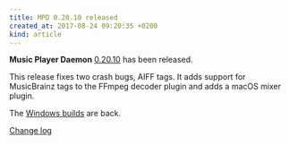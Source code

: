 ```yaml
---
title: MPD 0.20.10 released
created_at: 2017-08-24 09:20:35 +0200
kind: article
---
```


**Music Player Daemon**
[0.20.10](http://www.musicpd.org/download/mpd/0.20/mpd-0.20.10.tar.xz)
has been released.

This release fixes two crash bugs, AIFF tags.  It adds support for
MusicBrainz tags to the FFmpeg decoder plugin and adds a macOS mixer
plugin.

The [Windows builds](/download/win32/) are back.

[Change log](http://git.musicpd.org/cgit/master/mpd.git/plain/NEWS?h=v0.20.10)
